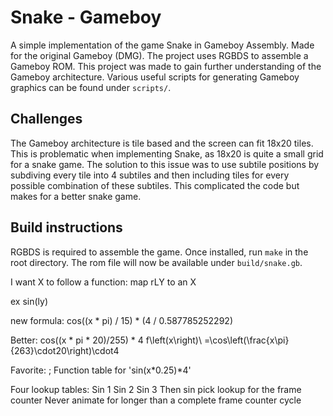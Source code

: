 # Snake - Gameboy
A simple implementation of the game Snake in Gameboy Assembly. Made for the original Gameboy (DMG). The project uses RGBDS to assemble a Gameboy ROM. This project was made to gain further understanding of the Gameboy architecture. Various useful scripts for generating Gameboy graphics can be found under `scripts/`.

## Challenges
The Gameboy architecture is tile based and the screen can fit 18x20 tiles. This is problematic when implementing Snake, as 18x20 is quite a small grid for a snake game. The solution to this issue was to use subtile positions by subdiving every tile into 4 subtiles and then including tiles for every possible combination of these subtiles. This complicated the code but makes for a better snake game.

## Build instructions
RGBDS is required to assemble the game. Once installed, run `make` in the root directory. The rom file will now be available under `build/snake.gb`.



I want X to follow a function: map rLY to an X

ex sin(ly)

new formula: cos((x * pi) / 15) * (4 / 0.587785252292)

Better:
cos((x * pi * 20)/255) * 4
f\left(x\right)\ =\cos\left(\frac{x\pi}{263}\cdot20\right)\cdot4


Favorite:   ; Function table for 'sin(x*0.25)*4'


Four lookup tables:
Sin 1
Sin 2
Sin 3
Then sin pick lookup for the frame counter
Never animate for longer than a complete frame counter cycle